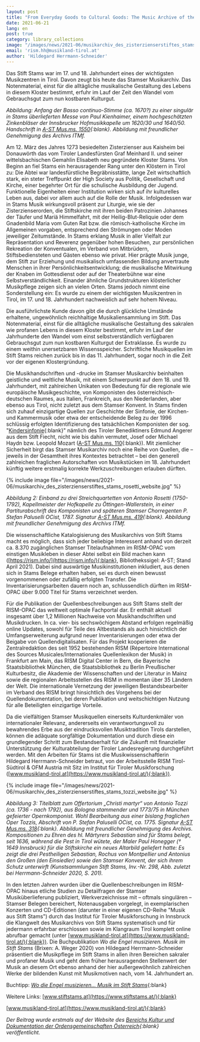 ```yaml
---
layout: post
title: "From Everyday Goods to Cultural Goods: The Music Archive of the Cicerstian Abbey of Stams, Austria"
date: 2021-06-21
lang: en
post: true
category: library_collections
image: "/images/news/2021-06/musikarchiv_des_zisterzienserstiftes_stams_kienhaimer_website_thumb.jpg"
email: 'rism.hh@musikland-tirol.at'
author: 'Hildegard Herrmann-Schneider'
---
```


Das Stift Stams war im 17. und 18. Jahrhundert eines der wichtigsten Musikzentren in Tirol. Davon zeugt bis heute das Stamser Musikarchiv. Das Notenmaterial, einst für die alltägliche musikalische Gestaltung des Lebens in diesem Kloster bestimmt, erfuhr im Lauf der Zeit den Wandel vom Gebrauchsgut zum nun kostbaren Kulturgut.  
 
_Abbildung: Anfang der Basso continuo-Stimme (ca. 1670?) zu einer singulär in Stams überlieferten Messe von Paul Kienhaimer, einem hochgeschätzten Zinkenbläser der Innsbrucker Hofmusikkapelle um 1620/30 und 1640/50. Handschrift in [A-ST Mus.ms. 1550](https://opac.rism.info/search?id=650012508&View=rism){:blank}. Abbildung mit freundlicher Genehmigung des Archivs ITMf._   

Am 12. März des Jahres 1273 besiedelten Zisterzienser aus Kaisheim bei Donauwörth das vom Tiroler Landesfürsten Graf Meinhard II. und seiner wittelsbachischen Gemahlin Elisabeth neu gegründete Kloster Stams. Von Beginn an fiel Stams ein herausragender Rang unter den Klöstern in Tirol zu: Die Abtei war landesfürstliche Begräbnisstätte, lange Zeit wirtschaftlich stark, ein steter Treffpunkt der High Society aus Politik, Gesellschaft und Kirche, einer begehrter Ort für die schulische Ausbildung der Jugend. Funktionelle Eigenheiten einer Institution wirken sich auf ihr kulturelles Leben aus, dabei vor allem auch auf die Rolle der Musik. Infolgedessen war in Stams Musik wirkungsvoll präsent zur Liturgie, wie sie der Zisterzienserorden, die Stiftskirche mit ihren beiden Patrozinien Johannes der Täufer und Mariä Himmelfahrt, mit der Heilig-Blut-Reliquie oder dem Gnadenbild Maria vom Guten Rat bzw. die römisch-katholische Kirche im Allgemeinen vorgaben, entsprechend den Strömungen oder Moden jeweiliger Zeitumstände. 
In Stams erklang Musik in aller Vielfalt zur Repräsentation und Reverenz gegenüber hohen Besuchen, zur persönlichen Rekreation der Konventualen, im Verband von Mitbrüdern, Stiftsbediensteten und Gästen ebenso wie privat. Hier prägte Musik junge, dem Stift zur Erziehung und musikalisch umfassenden Bildung anvertraute Menschen in ihrer Persönlichkeitsentwicklung; die musikalische Mitwirkung der Knaben im Gottesdienst oder auf der Theaterbühne war eine Selbstverständlichkeit. Einander ähnliche Grundstrukturen klösterlicher Musikpflege zeigen sich an vielen Orten. Stams jedoch nimmt eine Sonderstellung ein: Es wurde zu einem der wichtigsten Musikzentren in Tirol, im 17. und 18. Jahrhundert nachweislich auf sehr hohem Niveau.  
 
Die ausführlichste Kunde davon gibt die durch glückliche Umstände erhaltene, ungewöhnlich reichhaltige Musikaliensammlung im Stift. Das Notenmaterial, einst für die alltägliche musikalische Gestaltung des sakralen wie profanen Lebens in diesem Kloster bestimmt, erfuhr im Lauf der Jahrhunderte den Wandel vom einst selbstverständlich verfügbaren Gebrauchsgut zum nun kostbaren Kulturgut der Extraklasse. Es wurde zu einem weithin unersetzbaren Wissensspeicher. Schriftliche Musikquellen im Stift Stams reichen zurück bis in das 11. Jahrhundert, sogar noch in die Zeit vor der eigenen Klostergründung.  
 
Die Musikhandschriften und -drucke im Stamser Musikarchiv beinhalten geistliche und weltliche Musik, mit einem Schwerpunkt auf dem 18. und 19. Jahrhundert, mit zahlreichen Unikaten von Bedeutung für die regionale wie europäische Musikgeschichte, von Komponisten des österreichisch-deutschen Raumes, aus Italien, Frankreich, aus den Niederlanden, aber ebenso aus Tirol, nicht zuletzt aus dem Stamser Konvent. In Stams finden sich zuhauf einzigartige Quellen zur Geschichte der Sinfonie, der Kirchen- und Kammermusik oder etwa der entscheidende Beleg zu der 1996 schlüssig erfolgten Identifizierung des tatsächlichen Komponisten der sog. "[Kindersinfonie](http://www.musikland-tirol.at/html/html/musikedition/komponisten/angerer/kindersinfonie/kindersinfonieframe.html){:blank}" nämlich des Tiroler Benediktiners Edmund Angerer aus dem Stift Fiecht, nicht wie bis dahin vermutet, Josef oder Michael Haydn bzw. Leopold Mozart ([A-ST Mus.ms. 110](https://opac.rism.info/search?id=650002544&View=rism ){:blank}). Mit ziemlicher Sicherheit birgt das Stamser Musikarchiv noch eine Reihe von Quellen, die – jeweils in der Gesamtheit ihres Kontextes betrachtet – bei den generell zahlreichen fraglichen Autorschaften von Musikstücken im 18. Jahrhundert künftig weitere erstmalig korrekte Werkzuschreibungen erlauben dürften.  

{% include image file="/images/news/2021-06/musikarchiv_des_zisterzienserstiftes_stams_rosetti_website.jpg" %}  

_Abbildung 2: Einband zu drei Streichquartetten von Antonio Rosetti (1750-1792), Kapellmeister der Hofkapelle zu Öttingen-Wallerstein, in einer Partiturabschrift des Komponisten und späteren Stamser Chorregenten P. Stefan Paluselli OCist, 1787. Signatur [A-ST Mus.ms. 419](https://opac.rism.info/search?id=650002253&View=rism){:blank}. Abbildung mit freundlicher Genehmigung des Archivs ITMf._  

Die wissenschaftliche Katalogisierung des Musikarchivs von Stift Stams macht es möglich, dass sich jeder beliebige Interessent anhand von derzeit ca. 8.370 zugänglichen Stamser Titelaufnahmen im RISM-OPAC vom einstigen Musikleben in dieser Abtei selbst ein Bild machen kann ([https://rism.info/](https://rism.info/){:blank}, Bibliothekssigel: A-ST; Stand April 2021). Dabei sind auswärtige Musikinstitutionen inkludiert, aus denen sich in Stams Belege erhalten haben, sei es durch einen bewusst vorgenommenen oder zufällig erfolgten Transfer. Die Inventarisierungsarbeiten dauern noch an, schlussendlich dürften im RISM-OPAC über 9.000 Titel für Stams verzeichnet werden.
 
Für die Publikation der Quellenbeschreibungen aus Stift Stams stellt der RISM-OPAC das weltweit optimale Fachportal dar. Er enthält aktuell insgesamt über 1,2 Millionen Nachweise von Musikhandschriften und Musikdrucken. In ca. vier- bis sechswöchigem Abstand erfolgen regelmäßig online Updates, sowohl für Teile des Altbestands als auch hinsichtlich der Umfangserweiterung aufgrund neuer Inventarisierungen oder etwa der Beigabe von Quellendigitalisaten. Für das Projekt kooperieren die Zentralredaktion des seit 1952 bestehenden RISM (Répertoire International des Sources Musicales/Internationales Quellenlexikon der Musik) in Frankfurt am Main, das RISM Digital Center in Bern, die Bayerische Staatsbibliothek München, die Staatsbibliothek zu Berlin Preußischer Kulturbesitz, die Akademie der Wissenschaften und der Literatur in Mainz sowie die regionalen Arbeitsstellen des RISM in momentan über 35 Ländern der Welt. Die internationale Vernetzung der jeweiligen Bestandsbearbeiter im Verband des RISM bringt hinsichtlich des Vorgehens bei der Quellendokumentation, bei deren Publikation und weitschichtigen Nutzung für alle Beteiligten einzigartige Vorteile.
 
Da die vielfältigen Stamser Musikquellen einerseits Kulturdenkmäler von internationaler Relevanz, andererseits ein verantwortungsvoll zu bewahrendes Erbe aus der eindrucksvollen Musiktradition Tirols darstellen, können die adäquate sorgfältige Dokumentation und durch diese ein grundlegender Schritt zum Bestandserhalt für die Zukunft mit finanzieller Unterstützung der Kulturabteilung der Tiroler Landesregierung durchgeführt werden. Mit den Arbeiten für Stams ist die Musikwissenschaftlerin Hildegard Herrmann-Schneider betraut, von der Arbeitsstelle RISM Tirol-Südtirol & OFM Austria mit Sitz im Institut für Tiroler Musikforschung ([www.musikland-tirol.at](https://www.musikland-tirol.at/){:blank}).  

{% include image file="/images/news/2021-06/musikarchiv_des_zisterzienserstiftes_stams_tozzi_website.jpg" %}   
 
_Abbildung 3: Titelblatt zum Offertorium „Christi martyr“ von Antonio Tozzi (ca. 1736 - nach 1792), aus Bologna stammender und 1773/75 in München gefeierter Opernkomponist. Wohl Bearbeitung aus einer bislang fraglichen Oper Tozzis, Abschrift von P. Stefan Paluselli OCist, ca. 1775. Signatur [A-ST Mus.ms. 318](https://opac.rism.info/search?id=650014738&View=rism){:blank}. Abbildung mit freundlicher Genehmigung des Archivs.  Kompositionen zu Ehren des hl. Märtyrers Sebastian sind für Stams belegt, seit 1636, während die Pest in Tirol wütete, der Maler Paul Honegger († 1649 Innsbruck) für die Stiftskirche ein neues Altarbild geliefert hatte: Es zeigt die drei Pestheiligen Sebastian, Rochus von Montpellier und Antonius den Großen (den Einsiedler) sowie den Stamser Konvent, der sich ihrem Schutz unterwirft (Kunstsammlungen Stift Stams, Inv.-Nr. 298, Abb. zuletzt bei Herrmann-Schneider 2020, S. 201)._
 
In den letzten Jahren wurden über die Quellenbeschreibungen im RISM-OPAC hinaus etliche Studien zu Detailfragen der Stamser Musiküberlieferung publiziert, Werkverzeichnisse mit – oftmals singulären – Stamser Belegen bereichert, Notenausgaben vorgelegt, in exemplarischen Konzerten und CD-Editionen (darunter in einer eigenen CD-Reihe "Musik aus Stift Stams") durch das Institut für Tiroler Musikforschung in Innsbruck die Klangwelt des Musikarchivs von Stift Stams systematisch und für jedermann erfahrbar erschlossen sowie im Klangraum Tirol komplett online abrufbar gemacht (unter [www.musikland-tirol.at](https://www.musikland-tirol.at/){:blank}). Die Buchpublikation _Wo die Engel musizieren. Musik im Stift Stams_ (Brixen: A. Weger 2020) von Hildegard Herrmann-Schneider präsentiert die Musikpflege im Stift Stams in allen ihren Bereichen sakraler und profaner Musik und geht dem früher herausragenden Stellenwert der Musik an diesem Ort ebenso anhand der hier außergewöhnlich zahlreichen Werke der bildenden Kunst mit Musikmotiven nach, vom 14. Jahrhundert an.
 
Buchtipp: [_Wo die Engel musizieren... Musik im Stift Stams_](https://www.ordensgemeinschaften.at/kultur/buechertipps/1573-wo-die-engel-musizieren-musik-im-stift-stams){:blank}
 
Weitere Links: [www.stiftstams.at](https://www.stiftstams.at/){:blank}  
 
[www.musikland-tirol.at](https://www.musikland-tirol.at/){:blank}  


_Der Beitrag wurde erstmals auf der Website des [Bereichs Kultur und Dokumentation der Ordensgemeinschaften Österreich](https://www.ordensgemeinschaften.at/kultur/aktuelles/1587-vom-gebrauchs-zum-kulturgut-das-musikarchiv-des-zisterzienserstiftes-stams){:blank} veröffentlicht._
